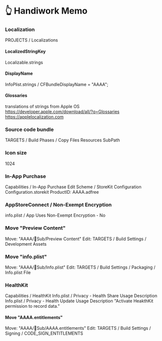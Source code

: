 
# 👆 Handiwork Memo

### Localization
PROJECTS / Localizations

#### LocalizedStringKey
Localizable.strings

#### DisplayName
InfoPlist.strings / CFBundleDisplayName = "AAAA";

#### Glossaries
translations of strings from Apple OS
https://developer.apple.com/download/all/?q=Glossaries
https://applelocalization.com

### Source code bundle
TARGETS / Build Phases / Copy Files
Resources
SubPath

### Icon size
1024

### In-App Purchase
Capabilities / In-App Purchase
Edit Scheme / StoreKit Configuration
Configuration.storekit
ProductID: AAAA.adfree

### AppStoreConnect / Non-Exempt Encryption
info.plist / App Uses Non-Exempt Encryption - No

### Move "Preview Content"
Move: "AAAA/🧩Sub/Preview Content"
Edit: TARGETS / Build Settings / Development Assets

### Move "info.plist"
Move: "AAAA/🧩Sub/Info.plist"
Edit: TARGETS / Build Settings / Packaging / Info.plist File

### HealthKit
Capabilities / HealthKit
Info.plist / Privacy - Health Share Usage Description
Info.plist / Privacy - Health Update Usage Description
"Activate HeakthKit permission to record data."

#### Move "AAAA.entitlements"
Move: "AAAA/🧩Sub/AAAA.entitlements"
Edit: TARGETS / Build Settings / Signing / CODE_SIGN_ENTITLEMENTS
